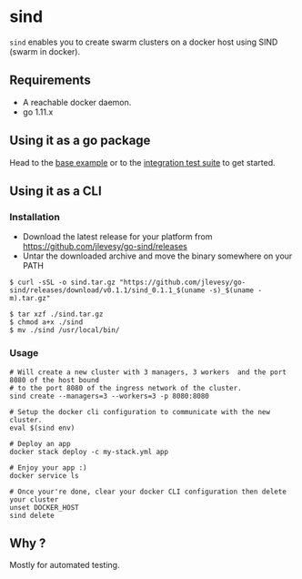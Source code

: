 # sind

`sind` enables you to create swarm clusters on a docker host using SIND (swarm in docker).

## Requirements

- A reachable docker daemon.
- go 1.11.x

## Using it as a go package

Head to the [base example](./example/base/main.go)  or to the [integration test suite](./integration/sind_test.go) to get started.

## Using it as a CLI

### Installation

* Download the latest release for your platform from https://github.com/jlevesy/go-sind/releases
* Untar the downloaded archive and move the binary somewhere on your PATH

```
$ curl -sSL -o sind.tar.gz "https://github.com/jlevesy/go-sind/releases/download/v0.1.1/sind_0.1.1_$(uname -s)_$(uname -m).tar.gz"

$ tar xzf ./sind.tar.gz
$ chmod a+x ./sind
$ mv ./sind /usr/local/bin/
```

### Usage

```
# Will create a new cluster with 3 managers, 3 workers  and the port 8080 of the host bound
# to the port 8080 of the ingress network of the cluster.
sind create --managers=3 --workers=3 -p 8080:8080

# Setup the docker cli configuration to communicate with the new cluster.
eval $(sind env)

# Deploy an app
docker stack deploy -c my-stack.yml app

# Enjoy your app :)
docker service ls

# Once your're done, clear your docker CLI configuration then delete your cluster
unset DOCKER_HOST
sind delete
```

## Why ?

Mostly for automated testing.
